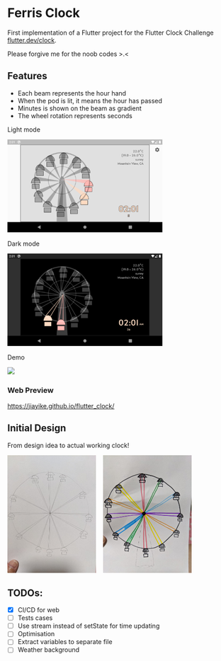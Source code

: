 # Ferris Clock

First implementation of a Flutter project for the Flutter Clock Challenge [flutter.dev/clock](https://flutter.dev/clock). 

Please forgive me for the noob codes >.<

## Features
- Each beam represents the hour hand
- When the pod is lit, it means the hour has passed
- Minutes is shown on the beam as gradient
- The wheel rotation represents seconds

Light mode

<img src='light.png' width='350'>

Dark mode

<img src='dark.png' width='350'>

Demo

<img src='animate.gif' width='350'>

### Web Preview

https://jiayike.github.io/flutter_clock/

## Initial Design

From design idea to actual working clock!

<img src='mockup1.jpeg' width='200'>&nbsp;&nbsp;&nbsp;&nbsp;<img src='mockup2.jpeg' width='200'>

## TODOs:

- [x] CI/CD for web
- [ ] Tests cases
- [ ] Use stream instead of setState for time updating
- [ ] Optimisation
- [ ] Extract variables to separate file
- [ ] Weather background
